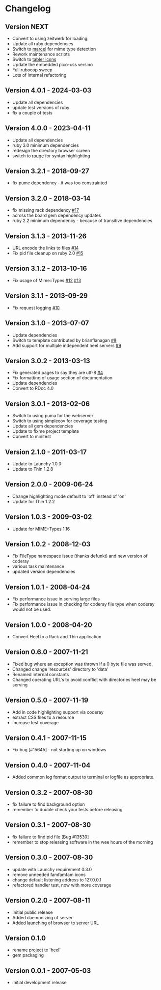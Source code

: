 # Changelog
## Version NEXT
* Convert to using zeitwerk for loading
* Update all ruby dependencies
* Switch to [marcel](https://github.com/rails/marcel) for mime type detection
* Rework maintenance scripts
* Switch to [tabler icons](https://tabler.io/icons)
* Update the embedded pico-css versino
* Full rubocop sweep
* Lots of Internal refactoring

## Version 4.0.1 - 2024-03-03
* Update all dependencies
* update test versions of ruby
* fix a couple of tests

## Version 4.0.0 - 2023-04-11
* Update all dependencies
* ruby 3.0 minimum dependencies
* redesign the directory browser screen
* switch to [rouge](https://github.com/rouge-ruby/rouge) for syntax highlighting

## Version 3.2.1 - 2018-09-27
* fix pume dependency - it was too constrainted

## Version 3.2.0 - 2018-03-14
* fix missing rack dependency [#17](https://github.com/copiousfreetime/heel/pull/17)
* across the board gem dependency updates
* ruby 2.2 minimum dependency - because of transitive dependencies

## Version 3.1.3 - 2013-11-26
* URL encode the links to files [#14](https://github.com/copiousfreetime/heel/issues/14)
* Fix pid file cleanup on ruby 2.0 [#15](https://github.com/copiousfreetime/heel/issues/15)

## Version 3.1.2 - 2013-10-16
* Fix usage of Mime::Types [#12](https://github.com/copiousfreetime/heel/issues/12) [#13](https://github.com/copiousfreetime/heel/issues/13)

## Version 3.1.1 - 2013-09-29
* Fix request logging [#10](https://github.com/copiousfreetime/heel/issues/10)

## Version 3.1.0 - 2013-07-07
* Update dependencies
* Switch to template contributed by brianflanagan [#8](https://github.com/copiousfreetime/heel/issues/8)
* Add support for multiple independent heel servers [#9](https://github.com/copiousfreetime/heel/issues/9)

## Version 3.0.2 - 2013-03-13

* Fix generated pages to say they are utf-8 [#4](https://github.com/copiousfreetime/heel#4)
* Fix formatting of usage section of documentation
* Update dependencies
* Convert to RDoc 4.0

## Version 3.0.1 - 2013-02-06

* Switch to using puma for the webserver
* Switch to using simplecov for coverage testing
* Update all gem dependencies
* Update to fixme project template
* Convert to minitest

## Version 2.1.0 - 2011-03-17

* Update to Launchy 1.0.0
* Update to Thin 1.2.8

## Version 2.0.0 - 2009-06-24

* Change highlighting mode default to 'off' instead of 'on'
* Update for Thin 1.2.2

## Version 1.0.3 - 2009-03-02

* Update for MIME::Types 1.16

## Version 1.0.2 - 2008-12-03

* Fix FileType namespace issue (thanks defunkt) and new version of coderay
* various task maintenance
* updated version dependencies

## Version 1.0.1 - 2008-04-24

* Fix performance issue in serving large files
* Fix performance issue in checking for coderay file type when coderay would not be used.

## Version 1.0.0 - 2008-04-20

* Convert Heel to a Rack and Thin application

## Version 0.6.0 - 2007-11-21

* Fixed bug where an exception was thrown if a 0 byte file was served.
* Changed change 'resources' directory to 'data'
* Renamed internal constants
* Changed operating URL's to avoid conflict with directories heel may be serving

## Version 0.5.0 - 2007-11-19

* Add in code highlighting support via coderay
* extract CSS files to a resource
* increase test coverage

## Version 0.4.1 - 2007-11-15

* Fix bug [#15645] - not starting up on windows

## Version 0.4.0 - 2007-11-04

* Added common log format output to terminal or logfile as appropriate.

## Version 0.3.2 - 2007-08-30

* fix failure to find background option
* remember to double check your tests before releasing

## Version 0.3.1 - 2007-08-30

* fix failure to find pid file [Bug #13530]
* remember to stop releasing software in the wee hours of the morning

## Version 0.3.0 - 2007-08-30

* update with Launchy requirement 0.3.0
* remove unneeded famfamfam icons
* change default listening address to 127.0.0.1
* refactored handler test, now with more coverage

## Version 0.2.0 - 2007-08-11

* Initial public release
* Added daemonizing of server
* Added launching of browser to server URL

## Version 0.1.0

* rename project to 'heel'
* gem packaging

## Version 0.0.1 - 2007-05-03

* initial development release

